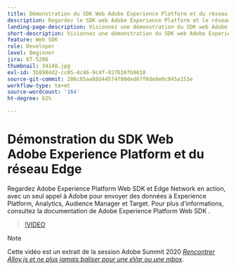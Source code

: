 ```yaml
---
title: Démonstration du SDK Web Adobe Experience Platform et du réseau Edge
description: Regardez le SDK web Adobe Experience Platform et le réseau Edge en action, avec un seul appel à Adobe pour envoyer des données à Experience Platform, à Analytics, à Audience Manager et à Target.
landing-page-description: Visionnez une démonstration du SDK web Adobe Experience Platform et du réseau Edge, avec un seul appel à Adobe pour envoyer des données à Experience Platform, à Analytics, à Audience Manager et à Target.
short-description: Visionnez une démonstration du SDK web Adobe Experience Platform et du réseau Edge, avec un seul appel à Adobe pour envoyer des données à Experience Platform, à Analytics, à Audience Manager et à Target.
feature: Web SDK
role: Developer
level: Beginner
jira: KT-5206
thumbnail: 34148.jpg
exl-id: 3b8984d2-cc05-4c46-9c4f-027616fb9810
source-git-commit: 286c85aa88d44574f00ded67f0de8e0c945a153e
workflow-type: tm+mt
source-wordcount: '164'
ht-degree: 62%

---
```


# Démonstration du SDK Web Adobe Experience Platform et du réseau Edge

Regardez Adobe Experience Platform Web SDK et Edge Network en action, avec un seul appel à Adobe pour envoyer des données à Experience Platform, Analytics, Audience Manager et Target. Pour plus d’informations, consultez la documentation de Adobe Experience Platform Web SDK [](https://experienceleague.adobe.com/docs/experience-platform/edge/home.html?lang=fr).

>[!VIDEO](https://video.tv.adobe.com/v/34148?learn=on&enablevpops)

>[!NOTE]
>
>Cette vidéo est un extrait de la session Adobe Summit 2020 *[Rencontrer Alloy.js et ne plus jamais baliser pour une eVar ou une mbox](https://business.adobe.com/summit/2020/with-alloy-js-never-tag-for-an-evar-or-mbox-again.html)*.

